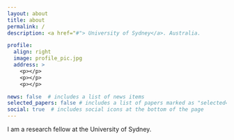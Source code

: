 ```yaml
---
layout: about
title: about
permalink: /
description: <a href="#"> University of Sydney</a>. Australia. 

profile:
  align: right
  image: profile_pic.jpg
  address: >
    <p></p>
    <p></p>
    <p></p>

news: false  # includes a list of news items
selected_papers: false # includes a list of papers marked as "selected={true}"
social: true  # includes social icons at the bottom of the page
---
```


I am a research fellow at the University of Sydney. 

